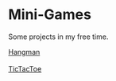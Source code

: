 # Mini-Games
Some projects in my free time.


  <a href="https://github.com/IHADAODIWRI/Mini-Games/blob/dev/Hangman/main.cpp" target="_blank" rel="noreferrer"> Hangman </a>
  <br> <br>
  <a href="https://github.com/IHADAODIWRI/Mini-Games/tree/dev/TicTacToe" target="_blank" rel="noreferrer"> TicTacToe </a>

 
